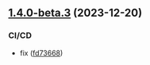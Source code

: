 ## [1.4.0-beta.3](https://github.com/kduma-archive/test-ci-git-split/compare/v1.4.0-beta.2...v1.4.0-beta.3) (2023-12-20)


### CI/CD

* fix ([fd73668](https://github.com/kduma-archive/test-ci-git-split/commit/fd7366881c3c0fc9c5b1baecad21f883ee953306))
